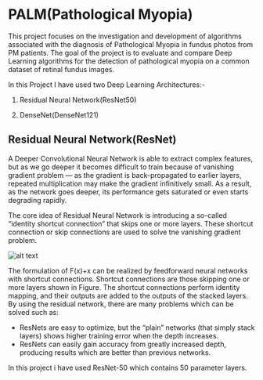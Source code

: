 # PALM(Pathological Myopia)
This project focuses on the investigation and development of algorithms associated with the diagnosis of Pathological Myopia in fundus photos from PM patients. The goal of the project is to evaluate and compare Deep Learning algorithms for the detection of pathological myopia on a common dataset of retinal fundus images. 

In this Project I have used two Deep Learning Architectures:-

1. Residual Neural Network(ResNet50)

2. DenseNet(DenseNet121)

## Residual Neural Network(ResNet)

A Deeper Convolutional Neural Network is able to extract complex features, but as we go deeper it becomes difficult to train because of  vanishing gradient problem — as the gradient is back-propagated to earlier layers, repeated multiplication may make the gradient infinitively small. As a result, as the network goes deeper, its performance gets saturated or even starts degrading rapidly.

The core idea of Residual Neural Network is introducing a so-called “identity shortcut connection” that skips one or more layers. These shortcut connection or skip connections are used to solve tne vanishing gradient problem.

![alt text](https://miro.medium.com/max/510/1*ByrVJspW-TefwlH7OLxNkg.png)

The formulation of F(x)+x can be realized by feedforward neural networks with shortcut connections. Shortcut connections are those skipping one or more layers shown in Figure. The shortcut connections perform identity mapping, and their outputs are added to the outputs of the stacked layers. By using the residual network, there are many problems which can be solved such as:

* ResNets are easy to optimize, but the “plain” networks (that simply stack layers) shows higher training error when the depth increases.
* ResNets can easily gain accuracy from greatly increased depth, producing results which are better than previous networks.

In this project i have used ResNet-50 which contains 50 parameter layers.




